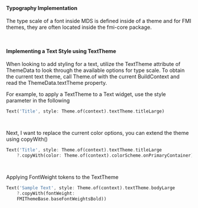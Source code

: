 `  `

#### Typography Implementation

The type scale of a font inside MDS is defined inside of a theme and for FMI themes, they are often located inside the fmi-core package.

`  `

#### Implementing a Text Style using TextTheme

When looking to add styling for a text, utilize the TextTheme attribute of ThemeData to look through the available options for type scale.
To obtain the current text theme, call Theme.of with the current BuildContext and read the ThemeData.textTheme property.

For example, to apply a TextTheme to a Text widget, use the style parameter in the following

```dart
Text('Title', style: Theme.of(context).textTheme.titleLarge)
```

`  `

Next, I want to replace the current color options, you can extend the theme using copyWith()

```dart
Text('Title', style: Theme.of(context).textTheme.titleLarge
    ?.copyWith(color: Theme.of(context).colorScheme.onPrimaryContainer))
```

`  `

Applying FontWeight tokens to the TextTheme

```dart
Text('Sample Text', style: Theme.of(context).textTheme.bodyLarge
    ?.copyWith(fontWeight: 
    FMIThemeBase.baseFontWeightsBold))
```

`  `


